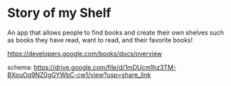 # Story of my Shelf

An app that allows people to find books and create their own shelves such as books they have read, want to read, and their favorite books!

https://developers.google.com/books/docs/overview 


schema: https://drive.google.com/file/d/1mDUcm1hz3TM-BXouOq9NZ0gGYWbC-cw1/view?usp=share_link 


